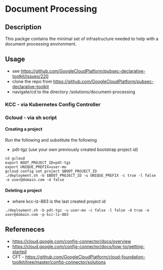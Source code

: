 # Document Processing

## Description
This packge contains the minimal set of infrastructure needed to help with a document processing environment.

## Usage
- see https://github.com/GoogleCloudPlatform/pubsec-declarative-toolkit/issues/220
- clone the repo from https://github.com/GoogleCloudPlatform/pubsec-declarative-toolkit
- navigate/cd to the directory /solutions/document-processing

### KCC - via Kubernetes Config Controller

### Gcloud - via sh script

#### Creating a project

Run the following and substitute the following
- pdt-tgz (use your own previously created bootstrap project id)

```
cd gcloud
export BOOT_PROJECT_ID=pdt-tgz
export UNIQUE_PREFIX=user-mo
gcloud config set project $BOOT_PROJECT_ID
./deployment.sh -b $BOOT_PROJECT_ID -u UNIQUE_PREFIX -c true -l false -e user@domain.com -d false
```

#### Deleting a project
- where kcc-lz-883 is the last created project id
```
./deployment.sh -b pdt-tgz -u user-mo -c false -l false -d true -e user@domain.com -p kcc-lz-883
```
## Refereneces
- https://cloud.google.com/config-connector/docs/overview
- https://cloud.google.com/config-connector/docs/how-to/getting-started
- CFT - https://github.com/GoogleCloudPlatform/cloud-foundation-toolkit/tree/master/config-connector/solutions
